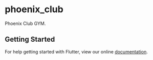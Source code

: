 # phoenix_club

Phoenix Club GYM.

## Getting Started

For help getting started with Flutter, view our online
[documentation](https://flutter.io/).
